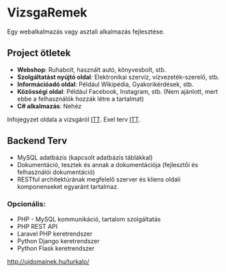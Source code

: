 # VizsgaRemek

Egy webalkalmazás vagy asztali alkalmazás fejlesztése.

## Project ötletek

- **Webshop**: Ruhabolt, használt autó, könyvesbolt, stb.
- **Szolgáltatást nyújtó oldal**: Elektronikai szervíz, vízvezeték-szerelő, stb.
- **Információadó oldal**: Például Wikipédia, Gyakorikérdések, stb.
- **Közösségi oldal**: Például Facebook, Instagram, stb. (Nem ajánlott, mert ebbe a felhasználók hozzák létre a tartalmat)
- **C# alkalmazás**: Nehéz

Infojegyzet oldala a vizsgáról [ITT](https://infojegyzet.hu/webszerkesztes/zarodolgozat/).
Exel terv [ITT](https://blathy-my.sharepoint.com/:x:/g/personal/barta_marko_blathy_info/EVIGEpF27YpMotpUEDn05IUBRLOYAKuUG0YY1hPkIyic0A?e=vPkVbZ).

## Backend Terv

- MySQL adatbázis (kapcsolt adatbázis táblákkal)
- Dokumentáció, tesztek és annak a dokumentációja (fejlesztői és felhasználói dokumentáció)
- RESTful architektúrának megfelelő szerver és kliens oldali komponenseket egyaránt tartalmaz.

### Opcionális:

- PHP - MySQL kommunikáció, tartalom szolgáltatás
- PHP REST API
- Laravel PHP keretrendszer
- Python Django keretrendszer
- Python Flask keretrendszer


http://ujdomainek.hu/turkalo/
